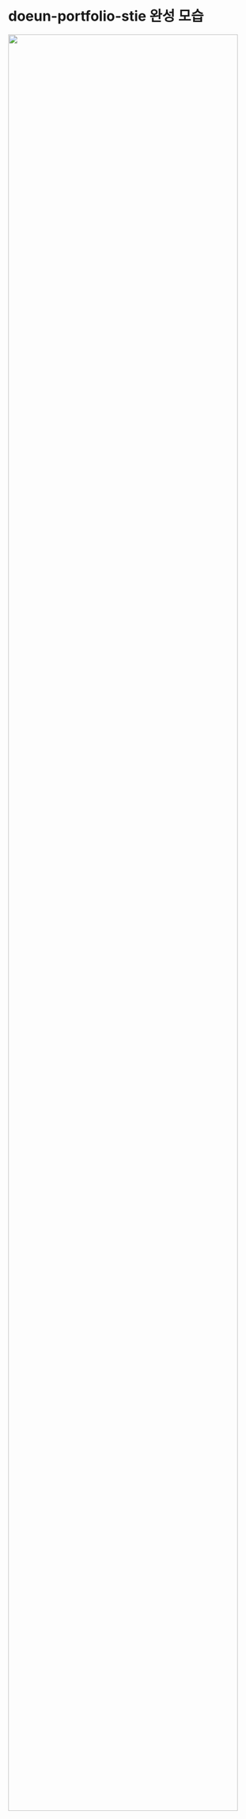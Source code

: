 # doeun-portfolio-stie 완성 모습

<div>
  <img src="https://github.com/ddonni0426/doeun-portfolio-stie/blob/master/assets/image/doeun-site.gif" width="96%"></img>
</div>
